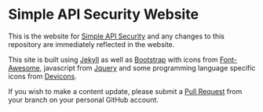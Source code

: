 # Simple API Security Website

This is the website for [Simple API Security](https://simpleapisecurity.github.io) and any changes to this repository
are immediately reflected in the website.

This site is built using [Jekyll](http://jekyllrb.com) as well as [Bootstrap](http://getbootstrap.com) with icons from
[Font-Awesome](http://fortawesome.github.io/Font-Awesome/), javascript from [Jquery](https://jquery.com) and some
programming language specific icons from [Devicons](http://devicon.fr).

If you wish to make a content update, please submit a [Pull Request](https://help.github.com/articles/using-pull-requests/)
from your branch on your personal GitHub account.